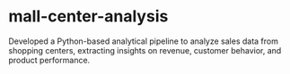 # mall-center-analysis
Developed a Python-based analytical pipeline to analyze sales data from shopping centers, extracting insights on revenue, customer behavior, and product performance.
